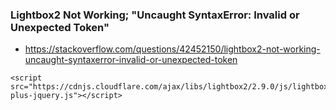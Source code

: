 ### Lightbox2 Not Working; "Uncaught SyntaxError: Invalid or Unexpected Token"
- https://stackoverflow.com/questions/42452150/lightbox2-not-working-uncaught-syntaxerror-invalid-or-unexpected-token
```
<script src="https://cdnjs.cloudflare.com/ajax/libs/lightbox2/2.9.0/js/lightbox-plus-jquery.js"></script>
```